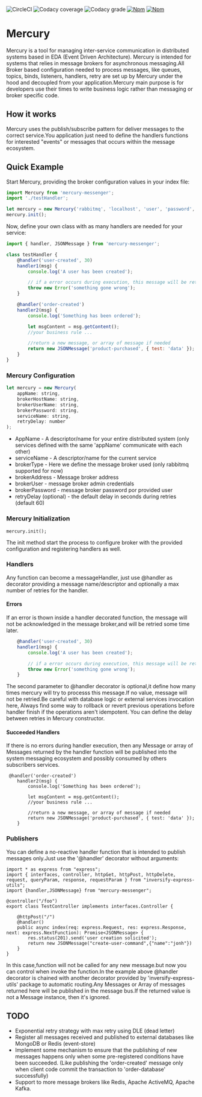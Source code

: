 ![CircleCI](https://img.shields.io/circleci/build/github/cl3dson/mercury/master)
![Codacy coverage](https://img.shields.io/codacy/coverage/cb08ae5080fc4ca8ab6f29716361baec)
![Codacy grade](https://img.shields.io/codacy/grade/cb08ae5080fc4ca8ab6f29716361baec)
[![Npm][badgenpm]][npm]
[![Npm][npmdown]][npm]

# Mercury

Mercury is a tool for managing inter-service communication in distributed systems based in EDA (Event Driven Architecture).
Mercury is intended for systems that relies in message brokers for asynchronous messaging.All Broker based configuration
needed to process messages, like queues, topics, binds, listeners, handlers, retry are set up by Mercury under the hood
and decoupled from your application.Mercury main purpose is for developers use their times to write business logic rather
than messaging or broker specific code.

## How it works

Mercury uses the publish/subscribe pattern for deliver messages to the correct service.You application just need to
define the handlers functions for interested "events" or messages that occurs within the message ecosystem.

## Quick Example

Start Mercury, providing the broker configuration values in your index file:

```javascript
import Mercury from 'mercury-messenger';
import './testHandler';

let mercury = new Mercury('rabbitmq', 'localhost', 'user', 'password', 'testApp', 'testService');
mercury.init();
```

Now, define your own class with as many handlers are needed for your service:

```javascript
import { handler, JSONMessage } from 'mercury-messenger';

class testHandler {
    @handler('user-created', 30)
    handler1(msg) {
        console.log('A user has been created');

        // if a error occurs during execution, this message will be retried 30 times
        throw new Error('something gone wrong');
    }

    @handler('order-created')
    handler2(msg) {
        console.log('Something has been ordered');

        let msgContent = msg.getContent();
        //your business rule ...

        //return a new message, or array of message if needed
        return new JSONMessage('product-purchased', { test: 'data' });
    }
}
```

### Mercury Configuration

```javascript
let mercury = new Mercury(
    appName: string,
    brokerHostName: string,
    brokerUserName: string,
    brokerPassword: string,
    serviceName: string,
    retryDelay: number
);
```

-   AppName - A descriptor/name for your entire distributed system (only services defined with the same 'appName' communicate with each other)
-   serviceName - A descriptor/name for the current service
-   brokerType - Here we define the message broker used (only rabbitmq supported for now)
-   brokerAddress - Message broker address
-   brokerUser - message broker admin credentials
-   brokerPassword - message broker password por provided user
-   retryDelay (optional) - the default delay in seconds during retries (default 60)

### Mercury Initialization

```
mercury.init();
```

The init method start the process to configure broker with the provided configuration and
registering handlers as well.

### Handlers

Any function can become a messageHandler, just use @handler as decorator providing a message name/descriptor and optionally
a max number of retries for the handler.

#### Errors

If an error is thown inside a handler decorated function, the message will not be acknowledged in the message broker,and will be
retried some time later.

```javascript
    @handler('user-created', 30)
    handler1(msg) {
        console.log('A user has been created');

        // if a error occurs during execution, this message will be retried 30 times
        throw new Error('something gone wrong');
    }
```

The second parameter to @handler decorator is optional,it define how many times mercury will try to processs this message.If no
value, message will not be retried.Be careful with database logic or external services invocation here, Always find some way to
rollback or revert previous operations before handler finish if the operations aren't idempotent.
You can define the delay between retries in Mercury constructor.

#### Succeeded Handlers

If there is no errors during handler execution, then any Message or array of Messages returned by the handler function will be
published into the system messaging ecosystem and possibly consumed by others subscribers services.

```
 @handler('order-created')
    handler2(msg) {
        console.log('Something has been ordered');

        let msgContent = msg.getContent();
        //your business rule ...

        //return a new message, or array of message if needed
        return new JSONMessage('product-purchased', { test: 'data' });
    }
```

### Publishers

You can define a no-reactive handler function that is intended to publish messages only.Just use the '@handler' decorator
without arguments:

```
import * as express from "express";
import { interfaces, controller, httpGet, httpPost, httpDelete, request, queryParam, response, requestParam } from "inversify-express-utils";
import {handler,JSONMessage} from "mercury-messenger";

@controller("/foo")
export class TestController implements interfaces.Controller {

    @httpPost("/")
    @handler()
    public async index(req: express.Request, res: express.Response, next: express.NextFunction): Promise<JSONMessage> {
        res.status(201).send('user creation solicited');
        return new JSONMessage("create-user-command",{"name":"jonh"})
    }
}

```

In this case,function will not be called for any new message.but now you can control when invoke the function.In the example
above @handler decorator is chained with another decorator provided by 'inversify-express-utils' package to automatic routing.Any Messages
or Array of messages returned here will be published in the message bus.If the returned value is not a Message instance, then it's ignored.

## TODO

-   Exponential retry strategy with max retry using DLE (dead letter)
-   Register all messages received and published to external databases like MongoDB or Redis (event-store)
-   Implement some mechanism to ensure that the publishing of new messages happens only when some pre-registered conditions have
    been succeeded. (Like publishing the 'order-created' message only when client code commit the transaction to 'order-database' successfully)
-   Support to more message brokers like Redis, Apache ActiveMQ, Apache Kafka.

[npm]: https://www.npmjs.com/package/mercury-messenger
[badgenpm]: https://img.shields.io/npm/v/mercury-messenger
[npmdown]: https://img.shields.io/npm/dw/mercury-messenger
